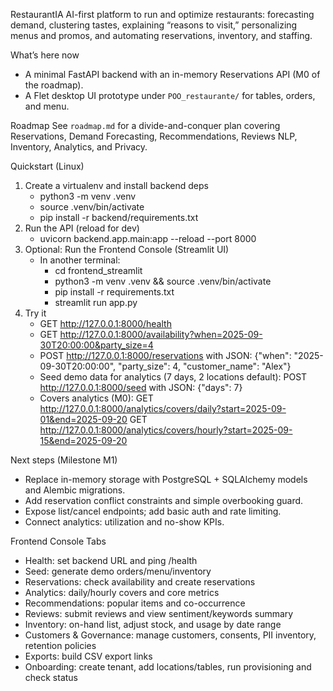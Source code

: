 RestaurantIA
AI-first platform to run and optimize restaurants: forecasting demand, clustering tastes, explaining “reasons to visit,” personalizing menus and promos, and automating reservations, inventory, and staffing.

What’s here now
- A minimal FastAPI backend with an in-memory Reservations API (M0 of the roadmap).
- A Flet desktop UI prototype under `POO_restaurante/` for tables, orders, and menu.

Roadmap
See `roadmap.md` for a divide-and-conquer plan covering Reservations, Demand Forecasting, Recommendations, Reviews NLP, Inventory, Analytics, and Privacy.

Quickstart (Linux)
1) Create a virtualenv and install backend deps
	- python3 -m venv .venv
	- source .venv/bin/activate
	- pip install -r backend/requirements.txt
2) Run the API (reload for dev)
	- uvicorn backend.app.main:app --reload --port 8000
3) Optional: Run the Frontend Console (Streamlit UI)
	- In another terminal:
	  - cd frontend_streamlit
	  - python3 -m venv .venv && source .venv/bin/activate
	  - pip install -r requirements.txt
	  - streamlit run app.py
4) Try it
	- GET http://127.0.0.1:8000/health
	- GET http://127.0.0.1:8000/availability?when=2025-09-30T20:00:00&party_size=4
	- POST http://127.0.0.1:8000/reservations with JSON:
	  {"when": "2025-09-30T20:00:00", "party_size": 4, "customer_name": "Alex"}
	 - Seed demo data for analytics (7 days, 2 locations default):
		 POST http://127.0.0.1:8000/seed with JSON: {"days": 7}
	 - Covers analytics (M0):
		 GET http://127.0.0.1:8000/analytics/covers/daily?start=2025-09-01&end=2025-09-20
		 GET http://127.0.0.1:8000/analytics/covers/hourly?start=2025-09-15&end=2025-09-20

Next steps (Milestone M1)
- Replace in-memory storage with PostgreSQL + SQLAlchemy models and Alembic migrations.
- Add reservation conflict constraints and simple overbooking guard.
- Expose list/cancel endpoints; add basic auth and rate limiting.
- Connect analytics: utilization and no-show KPIs.

Frontend Console Tabs
- Health: set backend URL and ping /health
- Seed: generate demo orders/menu/inventory
- Reservations: check availability and create reservations
- Analytics: daily/hourly covers and core metrics
- Recommendations: popular items and co-occurrence
- Reviews: submit reviews and view sentiment/keywords summary
- Inventory: on-hand list, adjust stock, and usage by date range
- Customers & Governance: manage customers, consents, PII inventory, retention policies
- Exports: build CSV export links
- Onboarding: create tenant, add locations/tables, run provisioning and check status
